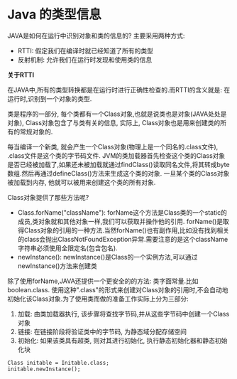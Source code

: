 # Java 的类型信息

JAVA是如何在运行中识别对象和类的信息的? 主要采用两种方式: 

* RTTI: 假定我们在编译时就已经知道了所有的类型
* 反射机制: 允许我们在运行时发现和使用类的信息

**关于RTTI**

在JAVA中,所有的类型转换都是在运行时进行正确性检查的.而RTTI的含义就是: 在运行时,识别到一个对象的类型. 

类是程序的一部分, 每个类都有一个Class对象,也就是说类也是对象(JAVA处处是对象), Class对象包含了与类有关的信息, 实际上, Class对象也是用来创建类的所有的常规对象的.

每当编译一个新类, 就会产生一个Class对象(物理上是一个同名的.class文件), .class文件是这个类的字节码文件. JVM的类加载器首先检查这个类的Class对象是否已经被加载了,如果还未被加载就通过findClass()读取同名文件,将其转成byte数组.然后再通过defineClass()方法来生成这个类的对象. 一旦某个类的Class对象被加载到内存, 他就可以被用来创建这个类的所有对象.

Class对象提供了那些方法呢?

* Class.forName("className"): forName这个方法是Class类的一个static的成员,类对象就和其他对象一样,我们可以获取并操作他的引用. forName()是取得Class对象的引用的一种方法.当然forName()也有副作用,比如没有找到相关的class会抛出ClassNotFoundException异常.需要注意的是这个className字符串必须使用全限定名(包含包名).
* newInstance(): newInstance()是Class的一个实例方法,可以通过newInstance()方法来创建类

除了使用forName,JAVA还提供一个更安全的的方法: 类字面常量.比如boolean.class.  使用这种".class"的形式来创建对Class对象的引用时,不会自动地初始化该Class对象.为了使用类而做的准备工作实际上分为三部分:
1. 加载:  由类加载器执行, 该步骤将查找字节码,并从这些字节码中创建一个Class对象
2. 链接: 在链接阶段将验证类中的字节码, 为静态域分配存储空间
3. 初始化: 如果该类具有超类, 则对其进行初始化, 执行静态初始化器和静态初始化块
```
Class initable = Initable.class;
initable.newInstance();
```


